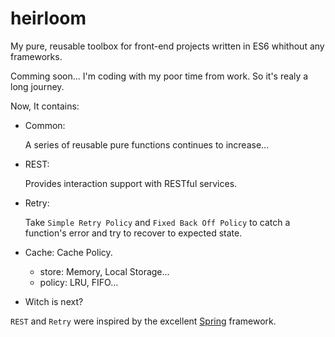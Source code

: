 # heirloom

My pure, reusable toolbox for front-end projects written in ES6 whithout any frameworks.

Comming soon... I'm coding with my poor time from work. So it's realy a long journey.

Now, It contains: 

+ Common: 

	A series of reusable pure functions continues to increase...
+ REST: 

	Provides interaction support with RESTful services.
+ Retry: 
  
  Take `Simple Retry Policy` and `Fixed Back Off Policy` to catch a function's error and try to recover to expected state.
  
+ Cache:  Cache Policy.

	+ store: Memory, Local Storage... 
	+ policy: LRU, FIFO...
	
+ Witch is next?

`REST` and `Retry` were inspired by the excellent [Spring]() framework.
             